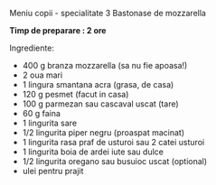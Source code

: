Meniu copii - specialitate 3 Bastonase de mozzarella

**Timp de preparare : 2 ore**

Ingrediente:
* 400 g branza mozzarella (sa nu fie apoasa!)
* 2 oua mari
* 1 lingura smantana acra (grasa, de casa)
* 120 g pesmet (facut in casa)
* 100 g parmezan sau cascaval uscat (tare)
* 60 g faina
* 1 lingurita sare
* 1/2 lingurita piper negru (proaspat macinat)
* 1 lingurita rasa praf de usturoi sau 2 catei usturoi
* 1 lingurita boia de ardei iute sau dulce
* 1/2 lingurita oregano sau busuioc uscat (optional)
* ulei pentru prajit

